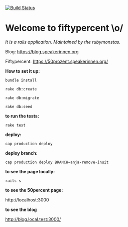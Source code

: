 [![Build Status](https://travis-ci.com/rubymonsters/fiftypercent.svg?branch=master)](https://travis-ci.com/rubymonsters/fiftypercent)

# Welcome to fiftypercent \o/

*It is a rails application. Maintained by the rubymonstas.*

Blog:
https://blog.speakerinnen.org

Fiftypercent:
https://50prozent.speakerinnen.org/



**How to set it up:**

`bundle install`

`rake db:create`

`rake db:migrate`

`rake db:seed`


**to run the tests:**

`rake test`

**deploy:**

`cap production deploy`

**deploy branch:**

`cap production deploy BRANCH=anja-remove-inuit`

**to see the page locally:**

`rails s`

**to see the 50percent page:**

http://localhost:3000

**to see the blog**

http://blog.local.test:3000/

